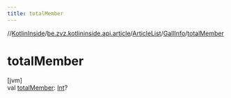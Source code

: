```yaml
---
title: totalMember
---
```

//[KotlinInside](../../../../index.html)/[be.zvz.kotlininside.api.article](../../index.html)/[ArticleList](../index.html)/[GallInfo](index.html)/[totalMember](total-member.html)



# totalMember



[jvm]\
val [totalMember](total-member.html): [Int](https://kotlinlang.org/api/latest/jvm/stdlib/kotlin/-int/index.html)?




